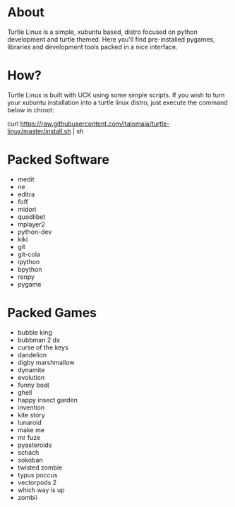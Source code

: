 About
=====
Turtle Linux is a simple, xubuntu based, distro focused on python development
and turtle themed. Here you'll find pre-installed pygames, libraries
and development tools packed in a nice interface. 

How?
====
Turtle Linux is built with UCK using some simple scripts. If you wish
to turn your xubuntu installation into a turtle linux distro, just
execute the command below in chroot:

curl https://raw.githubusercontent.com/italomaia/turtle-linux/master/install.sh | sh

Packed Software
===============

* medit
* ne
* editra
* foff
* midori
* quodlibet
* mplayer2
* python-dev
* kiki
* git
* git-cola
* ipython
* bpython
* renpy
* pygame

Packed Games
============

* bubble king
* bubbman 2 dx
* curse of the keys
* dandelion
* digby marshmallow
* dynamite
* evolution
* funny boat
* ghell
* happy insect garden
* invention
* kite story
* lunaroid
* make me
* mr fuze
* pyasteroids
* schach
* sokoban
* twisted zombie
* typus poccus
* vectorpods 2
* which way is up
* zombii
